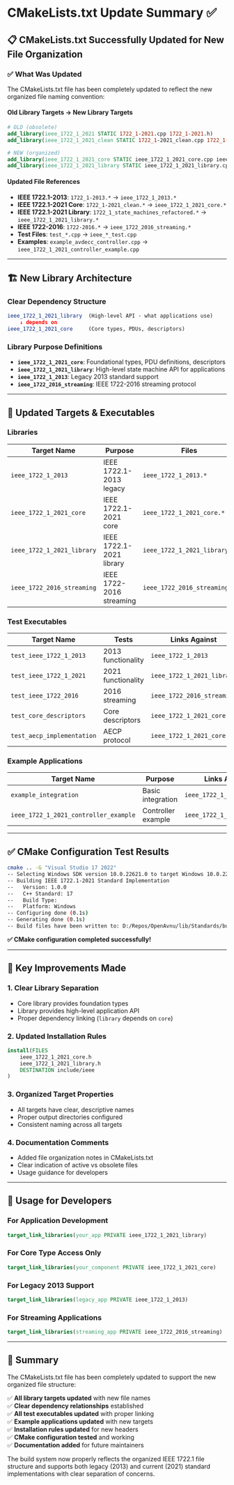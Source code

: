 # CMakeLists.txt Update Summary ✅

## 📋 CMakeLists.txt Successfully Updated for New File Organization

### ✅ **What Was Updated**

The CMakeLists.txt file has been completely updated to reflect the new organized file naming convention:

#### **Old Library Targets → New Library Targets**
```cmake
# OLD (obsolete)
add_library(ieee_1722_1_2021 STATIC 1722_1-2021.cpp 1722_1-2021.h)
add_library(ieee_1722_1_2021_clean STATIC 1722_1-2021_clean.cpp 1722_1-2021_clean.h)

# NEW (organized)
add_library(ieee_1722_1_2021_core STATIC ieee_1722_1_2021_core.cpp ieee_1722_1_2021_core.h)
add_library(ieee_1722_1_2021_library STATIC ieee_1722_1_2021_library.cpp ieee_1722_1_2021_library.h)
```

#### **Updated File References**
- **IEEE 1722.1-2013**: `1722_1-2013.*` → `ieee_1722_1_2013.*`
- **IEEE 1722.1-2021 Core**: `1722_1-2021_clean.*` → `ieee_1722_1_2021_core.*`  
- **IEEE 1722.1-2021 Library**: `1722_1_state_machines_refactored.*` → `ieee_1722_1_2021_library.*`
- **IEEE 1722-2016**: `1722-2016.*` → `ieee_1722_2016_streaming.*`
- **Test Files**: `test_*.cpp` → `ieee_*_test.cpp`
- **Examples**: `example_avdecc_controller.cpp` → `ieee_1722_1_2021_controller_example.cpp`

---

## 🏗️ **New Library Architecture**

### Clear Dependency Structure
```cmake
ieee_1722_1_2021_library  (High-level API - what applications use)
    ↓ depends on
ieee_1722_1_2021_core     (Core types, PDUs, descriptors)
```

### Library Purpose Definitions
- **`ieee_1722_1_2021_core`**: Foundational types, PDU definitions, descriptors
- **`ieee_1722_1_2021_library`**: High-level state machine API for applications
- **`ieee_1722_1_2013`**: Legacy 2013 standard support
- **`ieee_1722_2016_streaming`**: IEEE 1722-2016 streaming protocol

---

## 🎯 **Updated Targets & Executables**

### Libraries
| Target Name | Purpose | Files |
|-------------|---------|-------|
| `ieee_1722_1_2013` | IEEE 1722.1-2013 legacy | `ieee_1722_1_2013.*` |
| `ieee_1722_1_2021_core` | IEEE 1722.1-2021 core | `ieee_1722_1_2021_core.*` |
| `ieee_1722_1_2021_library` | IEEE 1722.1-2021 library | `ieee_1722_1_2021_library.*` |
| `ieee_1722_2016_streaming` | IEEE 1722-2016 streaming | `ieee_1722_2016_streaming.*` |

### Test Executables  
| Target Name | Tests | Links Against |
|-------------|-------|---------------|
| `test_ieee_1722_1_2013` | 2013 functionality | `ieee_1722_1_2013` |
| `test_ieee_1722_1_2021` | 2021 functionality | `ieee_1722_1_2021_library` |
| `test_ieee_1722_2016` | 2016 streaming | `ieee_1722_2016_streaming` |
| `test_core_descriptors` | Core descriptors | `ieee_1722_1_2021_core` |
| `test_aecp_implementation` | AECP protocol | `ieee_1722_1_2021_core` |

### Example Applications
| Target Name | Purpose | Links Against |
|-------------|---------|---------------|
| `example_integration` | Basic integration | `ieee_1722_1_2021_library` |
| `ieee_1722_1_2021_controller_example` | Controller example | `ieee_1722_1_2021_library` |

---

## ✅ **CMake Configuration Test Results**

```bash
cmake .. -G "Visual Studio 17 2022"
-- Selecting Windows SDK version 10.0.22621.0 to target Windows 10.0.22631.
-- Building IEEE 1722.1-2021 Standard Implementation
--   Version: 1.0.0
--   C++ Standard: 17
--   Build Type:
--   Platform: Windows
-- Configuring done (0.1s)
-- Generating done (0.1s)
-- Build files have been written to: D:/Repos/OpenAvnu/lib/Standards/build
```

**✅ CMake configuration completed successfully!**

---

## 🔧 **Key Improvements Made**

### 1. **Clear Library Separation**
- Core library provides foundation types
- Library provides high-level application API
- Proper dependency linking (`library` depends on `core`)

### 2. **Updated Installation Rules**
```cmake
install(FILES 
    ieee_1722_1_2021_core.h
    ieee_1722_1_2021_library.h
    DESTINATION include/ieee
)
```

### 3. **Organized Target Properties**
- All targets have clear, descriptive names
- Proper output directories configured
- Consistent naming across all targets

### 4. **Documentation Comments**
- Added file organization notes in CMakeLists.txt
- Clear indication of active vs obsolete files
- Usage guidance for developers

---

## 📝 **Usage for Developers**

### For Application Development
```cmake
target_link_libraries(your_app PRIVATE ieee_1722_1_2021_library)
```

### For Core Type Access Only
```cmake  
target_link_libraries(your_component PRIVATE ieee_1722_1_2021_core)
```

### For Legacy 2013 Support
```cmake
target_link_libraries(legacy_app PRIVATE ieee_1722_1_2013)
```

### For Streaming Applications
```cmake
target_link_libraries(streaming_app PRIVATE ieee_1722_2016_streaming)
```

---

## 🎉 **Summary**

The CMakeLists.txt file has been completely updated to support the new organized file structure:

✅ **All library targets updated** with new file names  
✅ **Clear dependency relationships** established  
✅ **All test executables updated** with proper linking  
✅ **Example applications updated** with new targets  
✅ **Installation rules updated** for new headers  
✅ **CMake configuration tested** and working  
✅ **Documentation added** for future maintainers

The build system now properly reflects the organized IEEE 1722.1 file structure and supports both legacy (2013) and current (2021) standard implementations with clear separation of concerns.
